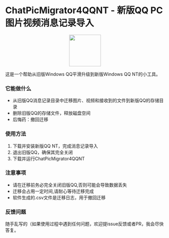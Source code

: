 # ChatPicMigrator4QQNT - 新版QQ PC图片视频消息记录导入

<p align="center"><img height="100rem" src="https://github.com/Yana-Hangabina/ChatPicMigrator4QQNT/assets/8311904/f7211d91-4174-48d4-97ca-dd0858e5192e"></p>

这是一个帮助从旧版Windows QQ平滑升级到新版Windows QQ NT的小工具。

### 它能做什么

- 从旧版QQ消息记录目录中迁移图片、视频和接收到的文件到新版QQ的存储目录
- 删除旧版QQ的存储文件，释放磁盘空间
- 后悔药：撤回迁移

### 使用方法

1. 下载并安装新版QQ NT，完成消息记录导入
2. 退出旧版QQ，确保其完全关闭
3. 下载并运行ChatPicMigrator4QQNT

### 注意事项

- 请在迁移前务必完全关闭旧版QQ,否则可能会导致数据丢失
- 迁移会占用一定时间,请耐心等待迁移完成
- 软件生成的.csv文件是迁移日志，用于撤回迁移

### 反馈问题

随手乱写的（如果使用过程中遇到任何问题，欢迎提issue反馈或者PR，我会尽快答复。
